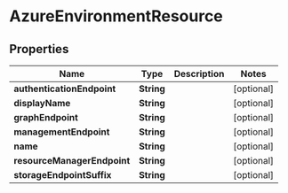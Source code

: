 

# AzureEnvironmentResource


## Properties

Name | Type | Description | Notes
------------ | ------------- | ------------- | -------------
**authenticationEndpoint** | **String** |  |  [optional]
**displayName** | **String** |  |  [optional]
**graphEndpoint** | **String** |  |  [optional]
**managementEndpoint** | **String** |  |  [optional]
**name** | **String** |  |  [optional]
**resourceManagerEndpoint** | **String** |  |  [optional]
**storageEndpointSuffix** | **String** |  |  [optional]




